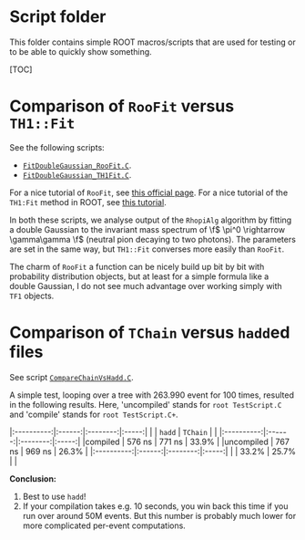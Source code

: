 Script folder
=============

This folder contains simple ROOT macros/scripts that are used for testing or to be able to quickly show something.

[TOC]

# Comparison of `RooFit` versus `TH1::Fit`
See the following scripts:

- [`FitDoubleGaussian_RooFit.C`](FitDoubleGaussian_RooFit.C).
- [`FitDoubleGaussian_TH1Fit.C`](FitDoubleGaussian_TH1Fit.C).

For a nice tutorial of `RooFit`, see [this official page](https://root.cern.ch/roofit-20-minutes). For a nice tutorial of the `TH1:Fit` method in ROOT, see [this tutorial](https://root.cern.ch/root/htmldoc/guides/users-guide/FittingHistograms.html).

In both these scripts, we analyse output of the `RhopiAlg` algorithm by fitting a double Gaussian to the invariant mass spectrum of \f$ \pi^0 \rightarrow \gamma\gamma \f$ (neutral pion decaying to two photons). The parameters are set in the same way, but `TH1::Fit` converses more easily than `RooFit`.

The charm of `RooFit` a function can be nicely build up bit by bit with probability distribution objects, but at least for a simple formula like a double Gaussian, I do not see much advantage over working simply with `TF1` objects.

# Comparison of `TChain` versus `hadd`ed files
See script [`CompareChainVsHadd.C`](CompareChainVsHadd.C).

A simple test, looping over a tree with 263.990 event for 100 times, resulted in the following results. Here, 'uncompiled' stands for `root TestScript.C` and 'compile' stands for `root TestScript.C+`.

|:----------:|:------:|:--------:|:-----:|
|            | `hadd` | `TChain` |       |
|:----------:|:------:|:--------:|:-----:|
|compiled    | 576 ns | 771 ns   | 33.9% |
|uncompiled  | 767 ns | 969 ns   | 26.3% |
|:----------:|:------:|:--------:|:-----:|
|            | 33.2%  | 25.7%    |       |

**Conclusion:**
1. Best to use `hadd`!
2. If your compilation takes e.g. 10 seconds, you win back this time if you run over around 50M events. But this number is probably much lower for more complicated per-event computations.